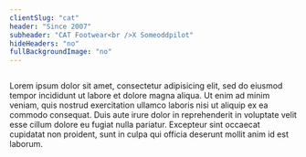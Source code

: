 ```yaml
---
clientSlug: "cat"
header: "Since 2007"
subheader: "CAT Footwear<br />X Someoddpilot"
hideHeaders: "no"
fullBackgroundImage: "no"
---
```


<div class="contained-smaller">
  <img scr="/assets/images/projects/cat/top-video-1-poster.jpg" class="full" />
  <p class="project-section-body" parallax-ratio="0.2">
    Lorem ipsum dolor sit amet, consectetur adipisicing elit, sed do eiusmod
    tempor incididunt ut labore et dolore magna aliqua. Ut enim ad minim veniam,
    quis nostrud exercitation ullamco laboris nisi ut aliquip ex ea commodo
    consequat. Duis aute irure dolor in reprehenderit in voluptate velit esse
    cillum dolore eu fugiat nulla pariatur. Excepteur sint occaecat cupidatat non
    proident, sunt in culpa qui officia deserunt mollit anim id est laborum.
  </p>
  <img scr="/assets/images/projects/cat/top-video-1-poster.jpg" class="full" />
</div>

